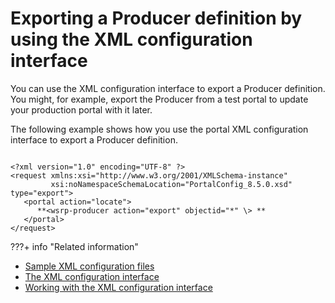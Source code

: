 # Exporting a Producer definition by using the XML configuration interface

You can use the XML configuration interface to export a Producer definition. You might, for example, export the Producer from a test portal to update your production portal with it later.

The following example shows how you use the portal XML configuration interface to export a Producer definition.

```

<?xml version="1.0" encoding="UTF-8" ?> 
<request xmlns:xsi="http://www.w3.org/2001/XMLSchema-instance" 
         xsi:noNamespaceSchemaLocation="PortalConfig_8.5.0.xsd" type="export">
   <portal action="locate">
      **<wsrp-producer action="export" objectid="*" \> **
   </portal>
</request>

```

???+ info "Related information"  
   -  [Sample XML configuration files](../../../../../../deployment/manage/portal_admin_tools/xml_config_interface/xml_config_ref/admxmsmp.md)
   -  [The XML configuration interface](../../../../../../deployment/manage/portal_admin_tools/xml_config_interface/index.md)
   -  [Working with the XML configuration interface](../../../../../../deployment/manage/portal_admin_tools/xml_config_interface/working_xml_config_interface/index.md)


